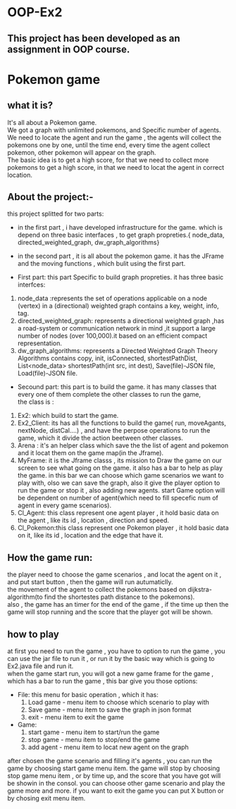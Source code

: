 # OOP-Ex2
## This project has been developed as an assignment in OOP course.

# Pokemon game 
## what it is?
It's all about a Pokemon game.\
We got a graph with unlimited pokemons, and Specific number of agents.\
We need to locate the agent and run the game , the agents will collect the pokemons one by one, until the time end, every time the agent collect pokemon, other pokemon will appear on the graph.\
The basic idea is to get a high score, for that we need to collect more pokemons to get a high score, in that we need to locat the agent in correct location.


## About the project:-
this project splitted for two parts:
- in the first part , i have developed infrastructure for the game.
  which is depend on three basic interfaces , to get graph propreties.{ node_data, directed_weighted_graph, dw_graph_algorithms}

- in the second part , it is all about the pokemon game.
  it has the JFrame and the moving functions , which bulit using the first part.


* First part:
this part Specific to build graph propreties.
it has three basic interfces:
1. node_data :represents the set of operations applicable on a node (vertex) in a (directional) weighted graph contains a key, weight, info, tag.
2. directed_weighted_graph: represents a directional weighted graph ,has a road-system or communication network in mind ,it support a large number of nodes (over 100,000).it based on an efficient compact representation.
3. dw_graph_algorithms:  represents a Directed Weighted Graph Theory Algorithms contains copy, init, isConnected, shortestPathDist, List<node_data> shortestPath(int src, int dest), Save(file)-JSON file, Load(file)-JSON file.

* Secound part:
this part is to build the game.
it has many classes that every one of them complete the other classes to run the game,\
the class is :
1. Ex2: which build to start the game.
2. Ex2_Client: its has all the functions to build the game{ run, moveAgants, nextNode, distCal....) , and have the perpose operations to run the game, which it divide the action beetween other classes.
3. Arena : it's an helper class which save the the list of agent and pokemon and it locat them on the game map(in the Jframe).
4. MyFrame: it is the Jframe classs , its mission to Draw the game on our screen to see what going on the game.
	it also has a bar to help as play the game.
	in this bar we can choose which game scenarios we want to play with, olso we can save the graph, also it give the player option to run the game or stop it , also adding new agents.
	start Game option will be dependent on number of agent(which need to fill specefic num of agent in every game scenarios).
5. Cl_Agent: this class represent one agent player , it hold basic data on the agent , like its id , location , direction and speed.
6. Cl_Pokemon:this class represent one Pokemon player , it hold basic data on it, like its id , location and the edge that have it.



## How the game run:
the player need to choose the game scenarios , and locat the agent on it , and put start button , then the game will run autumaticlly.\
the movement of the agent to collect the pokemons based on dijkstra-algorithm(to find the shortestes path distance to the pokemons).\
also , the game has an timer for the end of the game , if the time up then the game will stop running and the score that the player got will be shown.



## how to play
at first you need to run the game , you have to option to run the game , you can use the jar file to run it , or run it by the basic way which is going to Ex2.java file and run it.\
when the game start run, you will got a new game frame for the game , which has a bar to run the game , this bar give you those options:
- File: this menu for basic operation , which it has:
	1. Load game - menu item to choose which scenario to play with
	2. Save game - menu item to save the graph in json format
	3. exit - menu item to exit the game
- Game:
	1. start game - menu item to start/run the game
	2. stop game - menu item to stop/end the game 
	3. add agent - menu item to locat new agent on the graph

after chosen the game scenario and filling it's agents , you can run the game by choosing start game menu item.
the game will stop by choosing stop game menu item , or by time up, and the score that you have got will be showin in the consol.
you can choose other game scenario and play the game more and more.
if you want to exit the game you can put X button or by chosing  exit menu item.
